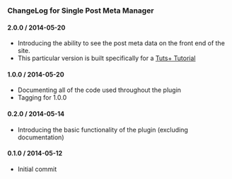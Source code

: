 ### ChangeLog for Single Post Meta Manager

#### 2.0.0 / 2014-05-20

* Introducing the ability to see the post meta data on the front end of the site.
* This particular version is built specifically for a [Tuts+ Tutorial](https://code.tutsplus.com/tutorials/how-to-display-post-meta-data-on-a-wordpress-post--cms-21658)

#### 1.0.0 / 2014-05-20

* Documenting all of the code used throughout the plugin
* Tagging for 1.0.0

#### 0.2.0 / 2014-05-14

* Introducing the basic functionality of the plugin (excluding documentation)

#### 0.1.0 / 2014-05-12

* Initial commit
